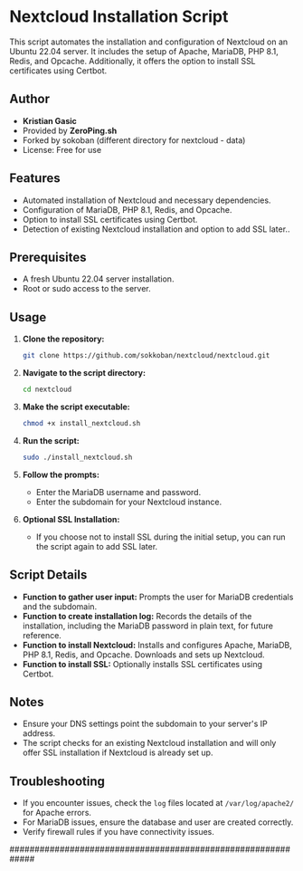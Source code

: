 # Nextcloud Installation Script

This script automates the installation and configuration of Nextcloud on an Ubuntu 22.04 server. It includes the setup of Apache, MariaDB, PHP 8.1, Redis, and Opcache. Additionally, it offers the option to install SSL certificates using Certbot.

## Author

- **Kristian Gasic**
- Provided by **ZeroPing.sh**
- Forked by sokoban (different directory for nextcloud - data)
- License: Free for use


## Features

- Automated installation of Nextcloud and necessary dependencies.
- Configuration of MariaDB, PHP 8.1, Redis, and Opcache.
- Option to install SSL certificates using Certbot.
- Detection of existing Nextcloud installation and option to add SSL later..

## Prerequisites

- A fresh Ubuntu 22.04 server installation.
- Root or sudo access to the server.

## Usage

1. **Clone the repository:**
   ```bash
   git clone https://github.com/sokkoban/nextcloud/nextcloud.git
   ```

2. **Navigate to the script directory:**
   ```bash
   cd nextcloud
   ```

3. **Make the script executable:**
   ```bash
   chmod +x install_nextcloud.sh
   ```

4. **Run the script:**
   ```bash
   sudo ./install_nextcloud.sh
   ```

5. **Follow the prompts:**
   - Enter the MariaDB username and password.
   - Enter the subdomain for your Nextcloud instance.

6. **Optional SSL Installation:**
   - If you choose not to install SSL during the initial setup, you can run the script again to add SSL later.

## Script Details

- **Function to gather user input:** Prompts the user for MariaDB credentials and the subdomain.
- **Function to create installation log:** Records the details of the installation, including the MariaDB password in plain text, for future reference.
- **Function to install Nextcloud:** Installs and configures Apache, MariaDB, PHP 8.1, Redis, and Opcache. Downloads and sets up Nextcloud.
- **Function to install SSL:** Optionally installs SSL certificates using Certbot.

## Notes

- Ensure your DNS settings point the subdomain to your server's IP address.
- The script checks for an existing Nextcloud installation and will only offer SSL installation if Nextcloud is already set up.

## Troubleshooting

- If you encounter issues, check the `log` files located at `/var/log/apache2/` for Apache errors.
- For MariaDB issues, ensure the database and user are created correctly.
- Verify firewall rules if you have connectivity issues.

#############################################################
